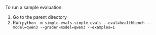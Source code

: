 To run a sample evaluation:

1. Go to the parent directory
2. Run `python -m simple-evals.simple_evals --eval=healthbench --model=qwen3 --grader-model=qwen3 --examples=1`
